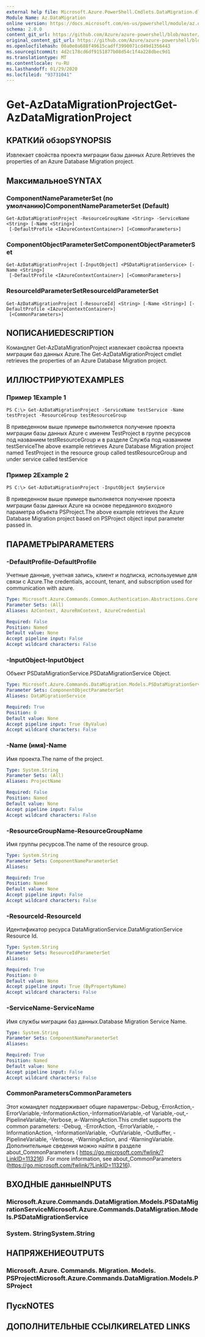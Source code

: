```yaml
---
external help file: Microsoft.Azure.PowerShell.Cmdlets.DataMigration.dll-Help.xml
Module Name: Az.DataMigration
online version: https://docs.microsoft.com/en-us/powershell/module/az.datamigration/Get-AzDataMigrationProject
schema: 2.0.0
content_git_url: https://github.com/Azure/azure-powershell/blob/master/src/DataMigration/DataMigration/help/Get-AzDataMigrationProject.md
original_content_git_url: https://github.com/Azure/azure-powershell/blob/master/src/DataMigration/DataMigration/help/Get-AzDataMigrationProject.md
ms.openlocfilehash: 00a0e0a688f49615cadff3990071cd49d1356443
ms.sourcegitcommit: 4d2c178cd6df9151877b08d54c1f4a228dbec9d1
ms.translationtype: MT
ms.contentlocale: ru-RU
ms.lasthandoff: 01/29/2020
ms.locfileid: "93731041"
---
```

# <span data-ttu-id="5a88c-101">Get-AzDataMigrationProject</span><span class="sxs-lookup"><span data-stu-id="5a88c-101">Get-AzDataMigrationProject</span></span>

## <span data-ttu-id="5a88c-102">КРАТКИй обзор</span><span class="sxs-lookup"><span data-stu-id="5a88c-102">SYNOPSIS</span></span>
<span data-ttu-id="5a88c-103">Извлекает свойства проекта миграции базы данных Azure.</span><span class="sxs-lookup"><span data-stu-id="5a88c-103">Retrieves the properties of an Azure Database Migration project.</span></span>

## <span data-ttu-id="5a88c-104">Максимальное</span><span class="sxs-lookup"><span data-stu-id="5a88c-104">SYNTAX</span></span>

### <span data-ttu-id="5a88c-105">ComponentNameParameterSet (по умолчанию)</span><span class="sxs-lookup"><span data-stu-id="5a88c-105">ComponentNameParameterSet (Default)</span></span>
```
Get-AzDataMigrationProject -ResourceGroupName <String> -ServiceName <String> [-Name <String>]
 [-DefaultProfile <IAzureContextContainer>] [<CommonParameters>]
```

### <span data-ttu-id="5a88c-106">ComponentObjectParameterSet</span><span class="sxs-lookup"><span data-stu-id="5a88c-106">ComponentObjectParameterSet</span></span>
```
Get-AzDataMigrationProject [-InputObject] <PSDataMigrationService> [-Name <String>]
 [-DefaultProfile <IAzureContextContainer>] [<CommonParameters>]
```

### <span data-ttu-id="5a88c-107">ResourceIdParameterSet</span><span class="sxs-lookup"><span data-stu-id="5a88c-107">ResourceIdParameterSet</span></span>
```
Get-AzDataMigrationProject [-ResourceId] <String> [-Name <String>] [-DefaultProfile <IAzureContextContainer>]
 [<CommonParameters>]
```

## <span data-ttu-id="5a88c-108">NОПИСАНИЕ</span><span class="sxs-lookup"><span data-stu-id="5a88c-108">DESCRIPTION</span></span>
<span data-ttu-id="5a88c-109">Командлет Get-AzDataMigrationProject извлекает свойства проекта миграции баз данных Azure.</span><span class="sxs-lookup"><span data-stu-id="5a88c-109">The Get-AzDataMigrationProject cmdlet retrieves the properties of an Azure Database Migration project.</span></span>

## <span data-ttu-id="5a88c-110">ИЛЛЮСТРИРУЮТ</span><span class="sxs-lookup"><span data-stu-id="5a88c-110">EXAMPLES</span></span>

### <span data-ttu-id="5a88c-111">Пример 1</span><span class="sxs-lookup"><span data-stu-id="5a88c-111">Example 1</span></span>
```
PS C:\> Get-AzDataMigrationProject -ServiceName testService -Name testProject -ResourceGroup testResourceGroup
```

<span data-ttu-id="5a88c-112">В приведенном выше примере выполняется получение проекта миграции базы данных Azure с именем TestProject в группе ресурсов под названием testResourceGroup и в разделе Служба под названием testService</span><span class="sxs-lookup"><span data-stu-id="5a88c-112">The above example retrieves  Azure Database Migration project named TestProject in the resource group called testResourceGroup and under service called testService</span></span>

### <span data-ttu-id="5a88c-113">Пример 2</span><span class="sxs-lookup"><span data-stu-id="5a88c-113">Example 2</span></span>
```
PS C:\> Get-AzDataMigrationProject -InputObject $myService
```

<span data-ttu-id="5a88c-114">В приведенном выше примере выполняется получение проекта миграции базы данных Azure на основе переданного входного параметра объекта PSProject.</span><span class="sxs-lookup"><span data-stu-id="5a88c-114">The above example retrieves the  Azure Database Migration project based on PSProject object input parameter passed in.</span></span> 

## <span data-ttu-id="5a88c-115">ПАРАМЕТРЫ</span><span class="sxs-lookup"><span data-stu-id="5a88c-115">PARAMETERS</span></span>

### <span data-ttu-id="5a88c-116">-DefaultProfile</span><span class="sxs-lookup"><span data-stu-id="5a88c-116">-DefaultProfile</span></span>
<span data-ttu-id="5a88c-117">Учетные данные, учетная запись, клиент и подписка, используемые для связи с Azure.</span><span class="sxs-lookup"><span data-stu-id="5a88c-117">The credentials, account, tenant, and subscription used for communication with azure.</span></span>

```yaml
Type: Microsoft.Azure.Commands.Common.Authentication.Abstractions.Core.IAzureContextContainer
Parameter Sets: (All)
Aliases: AzContext, AzureRmContext, AzureCredential

Required: False
Position: Named
Default value: None
Accept pipeline input: False
Accept wildcard characters: False
```

### <span data-ttu-id="5a88c-118">-InputObject</span><span class="sxs-lookup"><span data-stu-id="5a88c-118">-InputObject</span></span>
<span data-ttu-id="5a88c-119">Объект PSDataMigrationService.</span><span class="sxs-lookup"><span data-stu-id="5a88c-119">PSDataMigrationService Object.</span></span>

```yaml
Type: Microsoft.Azure.Commands.DataMigration.Models.PSDataMigrationService
Parameter Sets: ComponentObjectParameterSet
Aliases: DataMigrationService

Required: True
Position: 0
Default value: None
Accept pipeline input: True (ByValue)
Accept wildcard characters: False
```

### <span data-ttu-id="5a88c-120">-Name (имя)</span><span class="sxs-lookup"><span data-stu-id="5a88c-120">-Name</span></span>
<span data-ttu-id="5a88c-121">Имя проекта.</span><span class="sxs-lookup"><span data-stu-id="5a88c-121">The name of the project.</span></span>

```yaml
Type: System.String
Parameter Sets: (All)
Aliases: ProjectName

Required: False
Position: Named
Default value: None
Accept pipeline input: False
Accept wildcard characters: False
```

### <span data-ttu-id="5a88c-122">-ResourceGroupName</span><span class="sxs-lookup"><span data-stu-id="5a88c-122">-ResourceGroupName</span></span>
<span data-ttu-id="5a88c-123">Имя группы ресурсов.</span><span class="sxs-lookup"><span data-stu-id="5a88c-123">The name of the resource group.</span></span>

```yaml
Type: System.String
Parameter Sets: ComponentNameParameterSet
Aliases:

Required: True
Position: Named
Default value: None
Accept pipeline input: False
Accept wildcard characters: False
```

### <span data-ttu-id="5a88c-124">-ResourceId</span><span class="sxs-lookup"><span data-stu-id="5a88c-124">-ResourceId</span></span>
<span data-ttu-id="5a88c-125">Идентификатор ресурса DataMigrationService.</span><span class="sxs-lookup"><span data-stu-id="5a88c-125">DataMigrationService Resource Id.</span></span>

```yaml
Type: System.String
Parameter Sets: ResourceIdParameterSet
Aliases:

Required: True
Position: 0
Default value: None
Accept pipeline input: True (ByPropertyName)
Accept wildcard characters: False
```

### <span data-ttu-id="5a88c-126">-ServiceName</span><span class="sxs-lookup"><span data-stu-id="5a88c-126">-ServiceName</span></span>
<span data-ttu-id="5a88c-127">Имя службы миграции баз данных.</span><span class="sxs-lookup"><span data-stu-id="5a88c-127">Database Migration Service Name.</span></span>

```yaml
Type: System.String
Parameter Sets: ComponentNameParameterSet
Aliases:

Required: True
Position: Named
Default value: None
Accept pipeline input: False
Accept wildcard characters: False
```

### <span data-ttu-id="5a88c-128">CommonParameters</span><span class="sxs-lookup"><span data-stu-id="5a88c-128">CommonParameters</span></span>
<span data-ttu-id="5a88c-129">Этот командлет поддерживает общие параметры:-Debug,-ErrorAction,-ErrorVariable,-InformationAction,-InformationVariable,-of Variable,-out,-PipelineVariable,-Verbose, и-WarningAction.</span><span class="sxs-lookup"><span data-stu-id="5a88c-129">This cmdlet supports the common parameters: -Debug, -ErrorAction, -ErrorVariable, -InformationAction, -InformationVariable, -OutVariable, -OutBuffer, -PipelineVariable, -Verbose, -WarningAction, and -WarningVariable.</span></span> <span data-ttu-id="5a88c-130">Дополнительные сведения можно найти в разделе about_CommonParameters ( https://go.microsoft.com/fwlink/?LinkID=113216) .</span><span class="sxs-lookup"><span data-stu-id="5a88c-130">For more information, see about_CommonParameters (https://go.microsoft.com/fwlink/?LinkID=113216).</span></span>

## <span data-ttu-id="5a88c-131">ВХОДНЫЕ данные</span><span class="sxs-lookup"><span data-stu-id="5a88c-131">INPUTS</span></span>

### <span data-ttu-id="5a88c-132">Microsoft.Azure.Commands.DataMigration.Models.PSDataMigrationService</span><span class="sxs-lookup"><span data-stu-id="5a88c-132">Microsoft.Azure.Commands.DataMigration.Models.PSDataMigrationService</span></span>

### <span data-ttu-id="5a88c-133">System. String</span><span class="sxs-lookup"><span data-stu-id="5a88c-133">System.String</span></span>

## <span data-ttu-id="5a88c-134">НАПРЯЖЕНИЕ</span><span class="sxs-lookup"><span data-stu-id="5a88c-134">OUTPUTS</span></span>

### <span data-ttu-id="5a88c-135">Microsoft. Azure. Commands. Migration. Models. PSProject</span><span class="sxs-lookup"><span data-stu-id="5a88c-135">Microsoft.Azure.Commands.DataMigration.Models.PSProject</span></span>

## <span data-ttu-id="5a88c-136">Пуск</span><span class="sxs-lookup"><span data-stu-id="5a88c-136">NOTES</span></span>

## <span data-ttu-id="5a88c-137">ДОПОЛНИТЕЛЬНЫЕ ССЫЛКИ</span><span class="sxs-lookup"><span data-stu-id="5a88c-137">RELATED LINKS</span></span>
